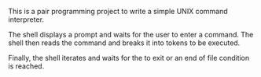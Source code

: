 This is a pair programming project to write a simple UNIX command interpreter.

The shell displays a prompt and waits for the user to enter a command.
The shell then reads the command and breaks it into tokens to be executed.

Finally, the shell iterates and waits for the to exit or an end of file condition is reached.
